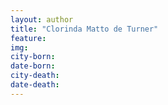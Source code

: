 ```yaml
---
layout: author
title: "Clorinda Matto de Turner"
feature: 
img:
city-born: 
date-born: 
city-death: 
date-death:
---
```

